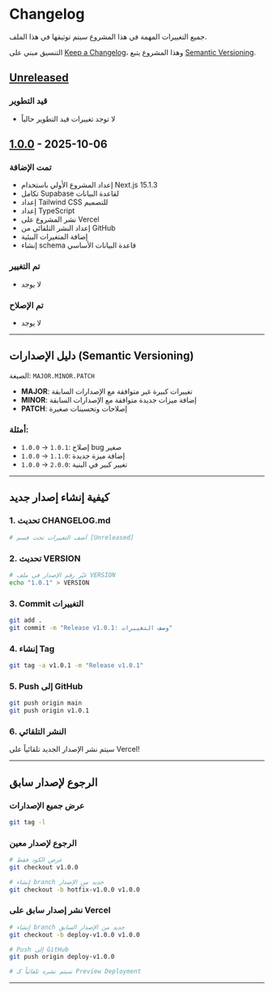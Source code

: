 # Changelog

جميع التغييرات المهمة في هذا المشروع سيتم توثيقها في هذا الملف.

التنسيق مبني على [Keep a Changelog](https://keepachangelog.com/ar/1.0.0/)،
وهذا المشروع يتبع [Semantic Versioning](https://semver.org/lang/ar/).

## [Unreleased]

### قيد التطوير
- لا توجد تغييرات قيد التطوير حالياً

## [1.0.0] - 2025-10-06

### تمت الإضافة
- إعداد المشروع الأولي باستخدام Next.js 15.1.3
- تكامل Supabase لقاعدة البيانات
- إعداد Tailwind CSS للتصميم
- إعداد TypeScript
- نشر المشروع على Vercel
- إعداد النشر التلقائي من GitHub
- إضافة المتغيرات البيئية
- إنشاء schema قاعدة البيانات الأساسي

### تم التغيير
- لا يوجد

### تم الإصلاح
- لا يوجد

---

## دليل الإصدارات (Semantic Versioning)

الصيغة: `MAJOR.MINOR.PATCH`

- **MAJOR**: تغييرات كبيرة غير متوافقة مع الإصدارات السابقة
- **MINOR**: إضافة ميزات جديدة متوافقة مع الإصدارات السابقة
- **PATCH**: إصلاحات وتحسينات صغيرة

### أمثلة:
- `1.0.0` → `1.0.1`: إصلاح bug صغير
- `1.0.0` → `1.1.0`: إضافة ميزة جديدة
- `1.0.0` → `2.0.0`: تغيير كبير في البنية

---

## كيفية إنشاء إصدار جديد

### 1. تحديث CHANGELOG.md
```bash
# أضف التغييرات تحت قسم [Unreleased]
```

### 2. تحديث VERSION
```bash
# غيّر رقم الإصدار في ملف VERSION
echo "1.0.1" > VERSION
```

### 3. Commit التغييرات
```bash
git add .
git commit -m "Release v1.0.1: وصف التغييرات"
```

### 4. إنشاء Tag
```bash
git tag -a v1.0.1 -m "Release v1.0.1"
```

### 5. Push إلى GitHub
```bash
git push origin main
git push origin v1.0.1
```

### 6. النشر التلقائي
سيتم نشر الإصدار الجديد تلقائياً على Vercel!

---

## الرجوع لإصدار سابق

### عرض جميع الإصدارات
```bash
git tag -l
```

### الرجوع لإصدار معين
```bash
# عرض الكود فقط
git checkout v1.0.0

# إنشاء branch جديد من الإصدار
git checkout -b hotfix-v1.0.0 v1.0.0
```

### نشر إصدار سابق على Vercel
```bash
# إنشاء branch جديد من الإصدار السابق
git checkout -b deploy-v1.0.0 v1.0.0

# Push إلى GitHub
git push origin deploy-v1.0.0

# سيتم نشره تلقائياً كـ Preview Deployment
```

---

[Unreleased]: https://github.com/egyptofrance/naebak-app/compare/v1.0.0...HEAD
[1.0.0]: https://github.com/egyptofrance/naebak-app/releases/tag/v1.0.0

